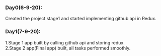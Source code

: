 ### Day0(6-9-20):
Created the project stage1 and started implementing github api in Redux.
### Day1(7-9-20):
1.Stage 1 app built by calling github api and storing redux.<br>
2.Stage 2 app(Final app) built, all tasks performed smoothly.
